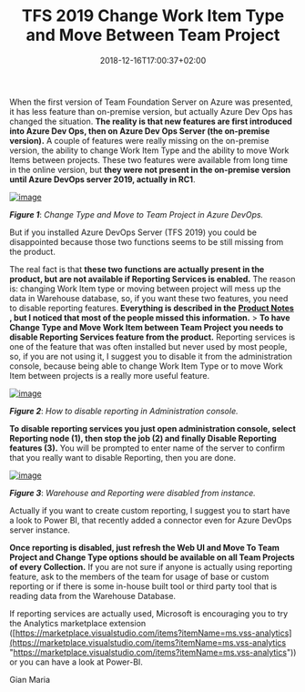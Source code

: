 ﻿---
title: "TFS 2019 Change Work Item Type and Move Between Team Project"
description: ""
date: 2018-12-16T17:00:37+02:00
draft: false
tags: [AzureDevOps]
categories: [Azure DevOps]
---
When the first version of Team Foundation Server on Azure was presented, it has less feature than on-premise version, but actually Azure Dev Ops has changed the situation.  **The reality is that new features are first introduced into Azure Dev Ops, then on Azure Dev Ops Server (the on-premise version).** A couple of features were really missing on the on-premise version, the ability to change Work Item Type and the ability to move Work Items between projects. These two features were available from long time in the online version, but  **they were not present in the on-premise version until Azure DevOps server 2019, actually in RC1**.

[![image](http://www.codewrecks.com/blog/wp-content/uploads/2018/12/image_thumb-4.png "image")](http://www.codewrecks.com/blog/wp-content/uploads/2018/12/image-4.png)

 ***Figure 1***: *Change Type and Move to Team Project in Azure DevOps.*

But if you installed Azure DevOps Server (TFS 2019) you could be disappointed because those two functions seems to be still missing from the product.

The real fact is that  **these two functions are actually present in the product, but are not available if Reporting Services is enabled.** The reason is: changing Work Item type or moving between project will mess up the data in Warehouse database, so, if you want these two features, you need to disable reporting features.  **Everything is described in the** [**Product Notes**](https://docs.microsoft.com/en-us/tfs/release-notes/azuredevops2019) **, but I noticed that most of the people missed this information.** >  **To have Change Type and Move Work Item between Team Project you needs to disable Reporting Services feature from the product.** Reporting services is one of the feature that was often installed but never used by most people, so, if you are not using it, I suggest you to disable it from the administration console, because being able to change Work Item Type or to move Work Item between projects is a really more useful feature.

[![image](http://www.codewrecks.com/blog/wp-content/uploads/2018/12/image_thumb-5.png "image")](http://www.codewrecks.com/blog/wp-content/uploads/2018/12/image-5.png)

 ***Figure 2***: *How to disable reporting in Administration console.*

 **To disable reporting services you just open administration console, select Reporting node (1), then stop the job (2) and finally Disable Reporting features (3).** You will be prompted to enter name of the server to confirm that you really want to disable Reporting, then you are done.

[![image](http://www.codewrecks.com/blog/wp-content/uploads/2018/12/image_thumb-6.png "image")](http://www.codewrecks.com/blog/wp-content/uploads/2018/12/image-6.png)

 ***Figure 3***: *Warehouse and Reporting were disabled from instance.*

Actually if you want to create custom reporting, I suggest you to start have a look to Power BI, that recently added a connector even for Azure DevOps server instance.

 **Once reporting is disabled, just refresh the Web UI and Move To Team Project and Change Type options should be available on all Team Projects of every Collection.** If you are not sure if anyone is actually using reporting feature, ask to the members of the team for usage of base or custom reporting or if there is some in-house built tool or third party tool that is reading data from the Warehouse Database.

If reporting services are actually used, Microsoft is encouraging you to try the Analytics marketplace extension ([https://marketplace.visualstudio.com/items?itemName=ms.vss-analytics](https://marketplace.visualstudio.com/items?itemName=ms.vss-analytics "https://marketplace.visualstudio.com/items?itemName=ms.vss-analytics")) or you can have a look at Power-BI.

Gian Maria
